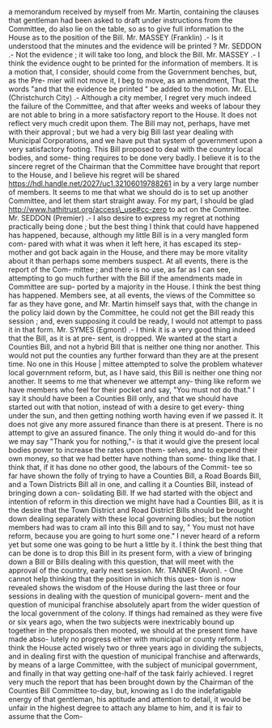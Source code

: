 a memorandum received by myself from Mr. Martin, containing the clauses that gentleman had been asked to draft under instructions from the Committee, do also lie on the table, so as to give full information to the House as to the position of the Bill. Mr. MASSEY (Franklin) .- Is it understood that the minutes and the evidence will be printed ? Mr. SEDDON .- Not the evidence ; it will take too long, and block the Bill. Mr. MASSEY .- I think the evidence ought to be printed for the information of members. It is a motion that, I consider, should come from the Government benches, but, as the Pre- mier will not move it, I beg to move, as an amendment, That the words "and that the evidence be printed " be added to the motion. Mr. ELL (Christchurch City) .- Although a city member, I regret very much indeed the failure of the Committee, and that after weeks and weeks of labour they are not able to bring in a more satisfactory report to the House. It does not reflect very much credit upon them. The Bill may not, perhaps, have met with their approval ; but we had a very big Bill last year dealing with Municipal Corporations, and we have put that system of government upon a very satisfactory footing. This Bill proposed to deal with the country local bodies, and some- thing requires to be done very badly. I believe it is to the sincere regret of the Chairman that the Committee have brought that report to the House, and I believe his regret will be shared https://hdl.handle.net/2027/uc1.32106019788261 in by a very large number of members. It seems to me that what we should do is to set up another Committee, and let them start straight away. For my part, I should be glad http://www.hathitrust.org/access\_use#cc-zero to act on the Committee. Mr. SEDDON (Premier) .- I also desire to express my regret at nothing practically being done ; but the best thing I think that could have happened has happened, because, although my little Bill is in a very mangled form com- pared with what it was when it left here, it has escaped its step-mother and got back again in the House, and there may be more vitality about it than perhaps some members suspect. At all events, there is the report of the Com- mittee ; and there is no use, as far as I can see, attempting to go much further with the Bill if the amendments made in Committee are sup- ported by a majority in the House. I think the best thing has happened. Members see, at all events, the views of the Committee so far as they have gone, and Mr. Martin himself says that, with the change in the policy laid down by the Committee, he could not get the Bill ready this session ; and, even supposing it could be ready, I would not attempt to pass it in that form. Mr. SYMES (Egmont) .- I think it is a very good thing indeed that the Bill, as it is at pre- sent, is dropped. We wanted at the start a Counties Bill, and not a hybrid Bill that is neither one thing nor another. This would not put the counties any further forward than they are at the present time. No one in this House | mittee attempted to solve the problem whatever local government reform, but, as I have said, this Bill is neither one thing nor another. It seems to me that whenever we attempt any- thing like reform we have members who feel for their pocket and say, "You must not do that." I say it should have been a Counties Bill only, and that we should have started out with that notion, instead of with a desire to get every- thing under the sun, and then getting nothing worth having even if we passed it. It does not give any more assured finance than there is at present. There is no attempt to give an assured finance. The only thing it would do-and for this we may say "Thank you for nothing,"- is that it would give the present local bodies power to increase the rates upon them- selves, and to expend their own money, so that we had better have nothing than some- thing like that. I think that, if it has done no other good, the labours of the Commit- tee so far have shown the folly of trying to have a Counties Bill, a Road Boards Bill, and a Town Districts Bill all in one, and calling it a Counties Bill, instead of bringing down a con- solidating Bill. If we had started with the object and intention of reform in this direction we might have had a Counties Bill, as it is the desire that the Town District and Road District Bills should be brought down dealing separately with these local governing bodies; but the notion members had was to cram all into this Bill and to say, " You must not have reform, because you are going to hurt some one." I never heard of a reform yet but some one was going to be hurt a little by it. I think the best thing that can be done is to drop this Bill in its present form, with a view of bringing down a Bill or Bills dealing with this question, that will meet with the approval of the country, early next session. Mr. TANNER (Avon). - One cannot help thinking that the position in which this ques- tion is now revealed shows the wisdom of the House during the last three or four sessions in dealing with the question of municipal govern- ment and the question of municipal franchise absolutely apart from the wider question of the local government of the colony. If things had remained as they were five or six years ago, when the two subjects were inextricably bound up together in the proposals then mooted, we should at the present time have made abso- lutely no progress either with municipal or county reform. I think the House acted wisely two or three years ago in dividing the subjects, and in dealing first with the question of municipal franchise and afterwards, by means of a large Committee, with the subject of municipal government, and finally in that way getting one-half of the task fairly achieved. I regret very much the report that has been brought down by the Chairman of the Counties Bill Committee to-day, but, knowing as I do the indefatigable energy of that gentleman, his aptitude and attention to detail, it would be unfair in the highest degree to attach any blame to him, and it is fair to assume that the Com- 